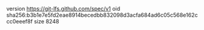 version https://git-lfs.github.com/spec/v1
oid sha256:b3b1e7e5fd2eae8914becedbb832098d3acfa684ad6c05c568e162ccc0eeef8f
size 8248
